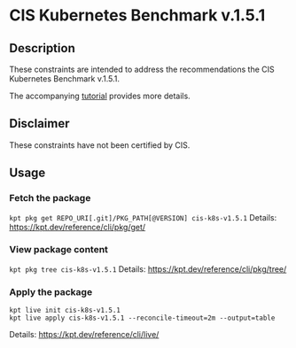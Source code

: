 CIS Kubernetes Benchmark v.1.5.1
==================================================

## Description

These constraints are intended to address the recommendations the CIS Kubernetes Benchmark v.1.5.1.

The accompanying [tutorial](https://cloud.google.com/anthos-config-management/docs/how-to/using-cis-k8s-benchmark) provides more details.

## Disclaimer

These constraints have not been certified by CIS.

## Usage

### Fetch the package
`kpt pkg get REPO_URI[.git]/PKG_PATH[@VERSION] cis-k8s-v1.5.1`
Details: https://kpt.dev/reference/cli/pkg/get/

### View package content
`kpt pkg tree cis-k8s-v1.5.1`
Details: https://kpt.dev/reference/cli/pkg/tree/

### Apply the package
```
kpt live init cis-k8s-v1.5.1
kpt live apply cis-k8s-v1.5.1 --reconcile-timeout=2m --output=table
```
Details: https://kpt.dev/reference/cli/live/
